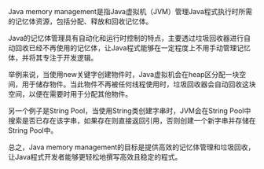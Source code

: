 

Java memory management是指Java虚拟机（JVM）管理Java程式执行时所需的记忆体资源，包括分配、释放和回收记忆体。

Java的记忆体管理具有自动化和运行时控制的特点，主要透过垃圾回收器进行自动回收已经不再使用的记忆体，让Java程式能够在一定程度上不用手动管理记忆体，并将其专注于开发逻辑。

举例来说，当使用new关键字创建物件时，Java虚拟机会在heap区分配一块空间，用于储存物件。当此物件不再被任何线程使用时，垃圾回收器会自动回收这块空间，以便在需要时用于分配其他物件。

另一个例子是String Pool，当使用String类创建字串时，JVM会在String Pool中搜索是否已存在该字串，如果存在则直接返回引用，否则创建一个新字串并存储在String Pool中。

总之，Java memory management的目标是提供高效的记忆体管理和垃圾回收，让Java程式开发者能够更轻松地撰写高效且稳定的程式。